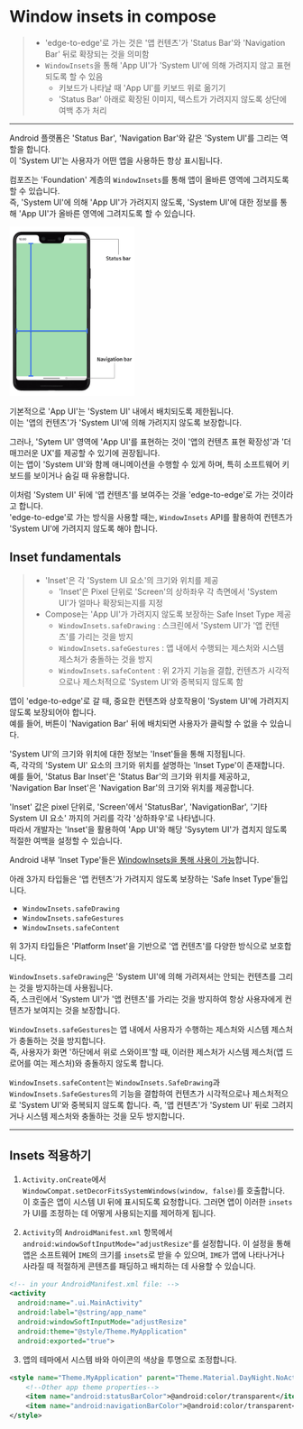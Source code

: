 # Window insets in compose

> - 'edge-to-edge'로 가는 것은 '앱 컨텐츠'가 'Status Bar'와 'Navigation Bar' 뒤로 확장되는 것을 의미함
> - `WindowInsets`을 통해 'App UI'가 'System UI'에 의해 가려지지 않고 표현되도록 할 수 있음
>   - 키보드가 나타날 때 'App UI'를 키보드 위로 옮기기
>   - 'Status Bar' 아래로 확장된 이미지, 텍스트가 가려지지 않도록 상단에 여백 추가 처리

---

Android 플랫폼은 'Status Bar', 'Navigation Bar'와 같은 'System UI'를 그리는 역할을 합니다.  
이 'System UI'는 사용자가 어떤 앱을 사용하든 항상 표시됩니다.

컴포즈는 'Foundation' 계층의 `WindowInsets`를 통해 앱이 올바른 영역에 그려지도록 할 수 있습니다.  
즉, 'System UI'에 의해 'App UI'가 가려지지 않도록, 'System UI'에 대한 정보를 통해 'App UI'가 올바른 영역에 그려지도록 할 수 있습니다.

<img src="../resource/e2e-intro.gif" height="300" />

기본적으로 'App UI'는 'System UI' 내에서 배치되도록 제한됩니다.  
이는 '앱의 컨텐츠'가 'System UI'에 의해 가려지지 않도록 보장합니다.

그러나, 'Sytem UI' 영역에 'App UI'를 표현하는 것이 '앱의 컨텐츠 표현 확장성'과 '더 매끄러운 UX'를 제공할 수 있기에 권장됩니다.  
이는 앱이 'System UI'와 함께 애니메이션을 수행할 수 있게 하며, 특히 소프트웨어 키보드를 보이거나 숨길 때 유용합니다.

이처럼 'System UI' 뒤에 '앱 컨텐츠'를 보여주는 것을 'edge-to-edge'로 가는 것이라고 합니다.  
'edge-to-edge'로 가는 방식을 사용할 때는, `WindowInsets` API를 활용하여 컨텐츠가 'System UI'에 가려지지 않도록 해야 합니다. 

## Inset fundamentals

> - 'Inset'은 각 'System UI 요소'의 크기와 위치를 제공 
>   - 'Inset'은 Pixel 단위로 'Screen'의 상하좌우 각 측면에서 'System UI'가 얼마나 확장되는지를 지정
> - Compose는 'App UI'가 가려지지 않도록 보장하는 Safe Inset Type 제공
>   - `WindowInsets.safeDrawing` : 스크린에서 'System UI'가 '앱 컨텐츠'를 가리는 것을 방지
>   - `WindowInsets.safeGestures` : 앱 내에서 수행되는 제스처와 시스템 제스처가 충돌하는 것을 방지
>   - `WindowInsets.safeContent` : 위 2가지 기능을 결합, 컨텐츠가 시각적으로나 제스처적으로 'System UI'와 중복되지 않도록 함

앱이 'edge-to-edge'로 갈 때, 중요한 컨텐츠와 상호작용이 'System UI'에 가려지지 않도록 보장되어야 합니다.  
예를 들어, 버튼이 'Navigation Bar' 뒤에 배치되면 사용자가 클릭할 수 없을 수 있습니다.

'System UI'의 크기와 위치에 대한 정보는 'Inset'들을 통해 지정됩니다.  
즉, 각각의 'System UI' 요소의 크기와 위치를 설명하는 'Inset Type'이 존재합니다.  
예를 들어, 'Status Bar Inset'은 'Status Bar'의 크기와 위치를 제공하고, 'Navigation Bar Inset'은 'Navigation Bar'의 크기와 위치를 제공합니다.

'Inset' 값은 pixel 단위로, 'Screen'에서 'StatusBar', 'NavigationBar', '기타 System UI 요소' 까지의 거리를 각각 '상하좌우'로 나타냅니다.  
따라서 개발자는 'Inset'을 활용하여 'App UI'와 해당 'Sysytem UI'가 겹치지 않도록 적절한 여백을 설정할 수 있습니다.

Android 내부 'Inset Type'들은 [WindowInsets을 통해 사용이 가능](https://developer.android.com/jetpack/compose/layouts/insets#inset-fundamentals)합니다.

아래 3가지 타입들은 '앱 컨텐츠'가 가려지지 않도록 보장하는 'Safe Inset Type'들입니다.

- `WindowInsets.safeDrawing`
- `WindowInsets.safeGestures`
- `WindowInsets.safeContent`

위 3가지 타입들은 'Platform Inset'을 기반으로 '앱 컨텐츠'를 다양한 방식으로 보호합니다.

`WindowInsets.safeDrawing`은 'System UI'에 의해 가려져셔는 안되는 컨텐츠를 그리는 것을 방지하는데 사용됩니다.  
즉, 스크린에서 'System UI'가 '앱 컨텐츠'를 가리는 것을 방지하여 항상 사용자에게 컨텐츠가 보여지는 것을 보장합니다.

`WindowInsets.safeGestures`는 앱 내에서 사용자가 수행하는 제스처와 시스템 제스처가 충돌하는 것을 방지합니다.  
즉, 사용자가 화면 '하단에서 위로 스와이프'할 때, 이러한 제스처가 시스템 제스처(앱 드로어를 여는 제스처)와 충돌하지 않도록 합니다.

`WindowInsets.safeContent`는 `WindowInsets.SafeDrawing`과 `WindowInsets.SafeGestures`의 기능을 결합하여 
컨텐츠가 시각적으로나 제스처적으로 'System UI'와 중복되지 않도록 합니다. 
즉, '앱 컨텐츠'가 'System UI' 뒤로 그려지거나 시스템 제스처와 충돌하는 것을 모두 방지합니다. 

---

## Insets 적용하기

1. `Activity.onCreate`에서 `WindowCompat.setDecorFitsSystemWindows(window, false)`를 호출합니다. 
    이 호출은 앱이 시스템 UI 뒤에 표시되도록 요청합니다. 그러면 앱이 이러한 `insets`가 UI를 조정하는 데 어떻게 사용되는지를 제어하게 됩니다.

2. `Activity`의 `AndroidManifest.xml` 항목에서 `android:windowSoftInputMode="adjustResize"`를 설정합니다. 
   이 설정을 통해 앱은 소프트웨어 `IME`의 크기를 `insets`로 받을 수 있으며, `IME`가 앱에 나타나거나 사라질 때 적절하게 콘텐츠를 패딩하고 배치하는 데 사용할 수 있습니다.
```xml
<!-- in your AndroidManifest.xml file: -->
<activity
  android:name=".ui.MainActivity"
  android:label="@string/app_name"
  android:windowSoftInputMode="adjustResize"
  android:theme="@style/Theme.MyApplication"
  android:exported="true">
```

3. 앱의 테마에서 시스템 바와 아이콘의 색상을 투명으로 조정합니다.

```xml
<style name="Theme.MyApplication" parent="Theme.Material.DayNight.NoActionBar">
    <!--Other app theme properties-->
    <item name="android:statusBarColor">@android:color/transparent</item>
    <item name="android:navigationBarColor">@android:color/transparent</item>
</style>
```